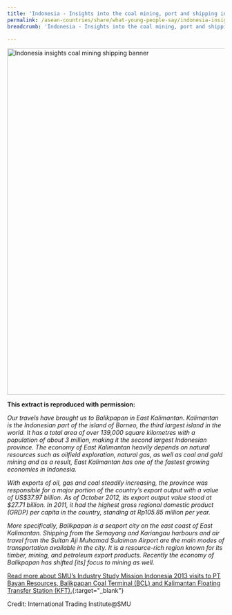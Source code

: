 ```yaml
---
title: 'Indonesia - Insights into the coal mining, port and shipping industries'
permalink: /asean-countries/share/what-young-people-say/indonesia-insights-into-coal-mining-port-shipping-industries/
breadcrumb: 'Indonesia - Insights into the coal mining, port and shipping industries'

---
```



<img src="\images\asean-youngpeople\Indonesia-insights-coal-port-shipping.jpg" alt="Indonesia insights coal mining shipping banner" style="width:800px;" />

**This extract is reproduced with permission:**

*Our travels have brought us to Balikpapan in East Kalimantan. Kalimantan is the Indonesian part of the island of Borneo, the third largest island in the world. It has a total area of over 139,000 square kilometres with a population of about 3 million, making it the second largest Indonesian province. The economy of East Kalimantan heavily depends on natural resources such as oilfield exploration, natural gas, as well as coal and gold mining and as a result, East Kalimantan has one of the fastest growing economies in Indonesia.*

*With exports of oil, gas and coal steadily increasing, the province was responsible for a major portion of the country’s export output with a value of US$37.97 billion. As of October 2012, its export output value stood at $27.71 billion. In 2011, it had the highest gross regional domestic product (GRDP) per capita in the country, standing at Rp105.85 million per year.*

*More specifically, Balikpapan is a seaport city on the east coast of East Kalimantan. Shipping from the Semayang and Kariangau harbours and air travel from the Sultan Aji Muhamad Sulaiman Airport are the main modes of transportation available in the city. It is a resource-rich region known for its timber, mining, and petroleum export products. Recently the economy of Balikpapan has shifted [its] focus to mining as well.*

[Read more about SMU’s Industry Study Mission Indonesia 2013 visits to PT Bayan Resources, Balikpapan Coal Terminal (BCL) and Kalimantan Floating Transfer Station (KFT).](/resources/IndoNewsletter_compressed.pdf){:target="_blank"}

Credit: International Trading Institute@SMU

